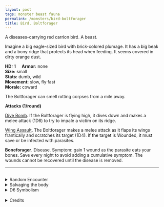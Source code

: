 ```yaml
---
layout: post
tags: monster beast fauna
permalink: /monsters/bird-boltforager
title: Bird, Boltforager
---
```


A diseases-carrying red carrion bird. A beast.

Imagine a big eagle-sized bird with brick-colored plumage. It has a big beak and a bony ridge that protects its head when feeding. It seems covered in dirty orange dust.

**HD:** 1  &nbsp; &nbsp;  **Armor:** none <br>
**Size:** small <br>
**Stats:** dumb, wild <br>
**Movement:** slow, fly fast <br>
**Morale:** coward <br>

The Boltforager can smell rotting corpses from a mile away.

**Attacks (1/round)**

<ins>Dive Bomb</ins>. If the Boltforager is flying high, it dives down and makes a melee attack (1D6) to try to impale a victim on its ridge.

<ins>Wing Assault</ins>. The Boltforager makes a melee attack as it flaps its wings frantically and scratches its target (1D4). If the target is Wounded, it must save or be infected with parasites.

<span class="alchemy">**Boneforager**. Disease. Symptom: gain 1 wound as the parasite eats your bones. Save every night to avoid adding a cumulative symptom. The wounds cannot be recovered until the disease is removed.</span>
<br>

---

<br> 

<details markdown="1">
<summary>Random Encounter</summary>

1. **Monster:** 2D6 boltforagers.
1. **Lair:** Worm-infested nests full of rotting bones and eggshells. <br>	&nbsp; OR <br>	**Omen:** A deep, parrot-like scream.
1. **Spoor:** A bloated, gassy carcass. Obliviously infected.
1. **Tracks:** The caracteristic scream of the boltforager. At dawn or dusk.
1. **Trace:** Strange orange worms infesting a vermin's dead body.
1. **Trace:** Very loud bird screams at dawn and dusk.
</details>

<details markdown="1">
<summary>Salvaging the body</summary>

The boltforager's beak and bony ridge make a solid, easy to carve material. The dust covering it is full of worm eggs and can be of interest to those interested in biological warfare. Its meat is edible, but must be thoroughly cleansed of the parasites.
</details>

<details markdown="1">
<summary>D6 Symbolism</summary>
In local cultures the boltforager is a symbol of ...

1. Diseases
1. Sunset
1. Morning
1. Death
1. Digestion
1. Sacred 
</details>

<br>

<details markdown="1">
<summary>Credits</summary>
Boltforagers are a creation of [Jacob Hurst, Evan Peterson, and Donnie Garcia](https://shop.swordfishislands.com/) found in [Hot Springs Island](https://shop.swordfishislands.com/the-dark-of-hot-springs-island/). The creatures are not statted in the book, so I made my own version. — SaltyGoo
</details>
